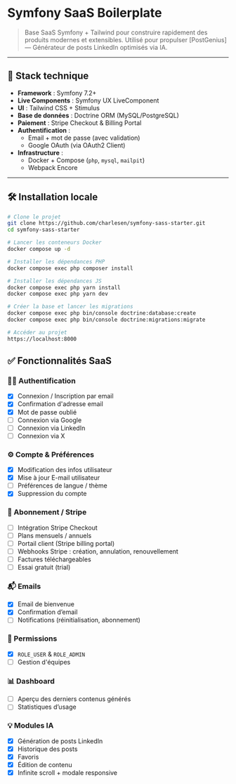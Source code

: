 # Symfony SaaS Boilerplate

> Base SaaS Symfony + Tailwind pour construire rapidement des produits modernes et extensibles.
> Utilisé pour propulser [PostGenius] — Générateur de posts LinkedIn optimisés via IA.

---

## 🚀 Stack technique

- **Framework** : Symfony 7.2+
- **Live Components** : Symfony UX LiveComponent
- **UI** : Tailwind CSS + Stimulus
- **Base de données** : Doctrine ORM (MySQL/PostgreSQL)
- **Paiement** : Stripe Checkout & Billing Portal
- **Authentification** :
  - Email + mot de passe (avec validation)
  - Google OAuth (via OAuth2 Client)
- **Infrastructure** :
  - Docker + Compose (`php`, `mysql`, `mailpit`)
  - Webpack Encore

---

## 🛠️ Installation locale

```bash
# Clone le projet
git clone https://github.com/charlesen/symfony-sass-starter.git
cd symfony-sass-starter

# Lancer les conteneurs Docker
docker compose up -d

# Installer les dépendances PHP
docker compose exec php composer install

# Installer les dépendances JS
docker compose exec php yarn install
docker compose exec php yarn dev

# Créer la base et lancer les migrations
docker compose exec php bin/console doctrine:database:create
docker compose exec php bin/console doctrine:migrations:migrate

# Accéder au projet
https://localhost:8000
```

## ✅ Fonctionnalités SaaS

### 🧑‍💻 Authentification

- [x] Connexion / Inscription par email
- [x] Confirmation d'adresse email
- [x] Mot de passe oublié
- [ ] Connexion via Google
- [ ] Connexion via LinkedIn
- [ ] Connexion via X

### ⚙️ Compte & Préférences

- [x] Modification des infos utilisateur
- [x] Mise à jour E-mail utilisateur
- [ ] Préférences de langue / thème
- [x] Suppression du compte

### 🧾 Abonnement / Stripe

- [ ] Intégration Stripe Checkout
- [ ] Plans mensuels / annuels
- [ ] Portail client (Stripe billing portal)
- [ ] Webhooks Stripe : création, annulation, renouvellement
- [ ] Factures téléchargeables
- [ ] Essai gratuit (trial)

### 📬 Emails

- [x] Email de bienvenue
- [x] Confirmation d’email
- [ ] Notifications (réinitialisation, abonnement)

### 🧱 Permissions

- [x] `ROLE_USER` & `ROLE_ADMIN`
- [ ] Gestion d'équipes

### 📊 Dashboard

- [ ] Aperçu des derniers contenus générés
- [ ] Statistiques d’usage

### 💡 Modules IA

- [x] Génération de posts LinkedIn
- [x] Historique des posts
- [x] Favoris
- [x] Édition de contenu
- [x] Infinite scroll + modale responsive
